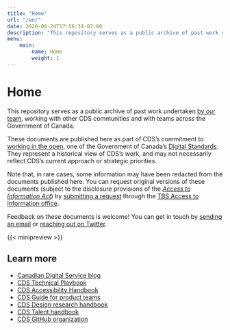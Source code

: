 ```yaml
---
title: "Home"
url: "/en/"
date: 2020-08-24T17:56:34-07:00
description: "This repository serves as a public archive of past work undertaken by the CDS Policy Team. These documents are published as part of CDS’s commitment to working in the open. They represent a historical view of CDS’s work, and may not necessarily reflect CDS’s current approach or strategic priorities."
menu:
    main:
        name: Home
        weight: 1
---
```


# Home

This repository serves as a public archive of past work undertaken [by our team](/about), working with other CDS communities and with teams across the Government of Canada.

These documents are published here as part of CDS’s commitment to [working in the open](https://www.canada.ca/en/government/system/digital-government/government-canada-digital-standards.html), one of the Government of Canada’s [Digital Standards](https://www.canada.ca/en/government/system/digital-government/government-canada-digital-standards.html). They represent a historical view of CDS’s work, and may not necessarily reflect CDS’s current approach or strategic priorities.

Note that, in rare cases, some information may have been redacted from the documents published here. You can request original versions of these documents (subject to the disclosure provisions of the _[Access to Information Act](https://laws-lois.justice.gc.ca/eng/acts/a-1/index.html)_) by [submitting a request](https://www.canada.ca/en/treasury-board-secretariat/services/access-information-privacy/access-information/request-information.html) through the [TBS Access to Information office](https://www.canada.ca/en/treasury-board-secretariat/services/access-information-privacy.html).

Feedback on these documents is welcome! You can get in touch by [sending an email](mailto:cds-snc@tbs-sct.gc.ca) or [reaching out on Twitter](https://twitter.com/cds_gc).

{{< minipreview >}}

## Learn more

*   [Canadian Digital Service blog](https://digital.canada.ca/blog/)
*   [CDS Technical Playbook](https://cds-snc.github.io/technical-playbook-manuel-technique/)
*   [CDS Accessibility Handbook](https://digital.canada.ca/a11y/)
*   [CDS Guide for product teams](https://cds-snc.github.io/guide-product-teams-equipes-produits/)
*   [CDS Design research handbook](https://cds-snc.github.io/design-research-handbook/)
*   [CDS Talent handbook](https://cds-snc.github.io/talent/)
*   [CDS GitHub organization](https://github.com/cds-snc/)
